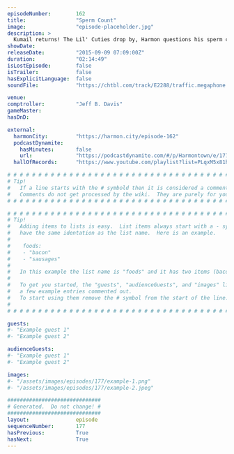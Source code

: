 ```yaml
---
episodeNumber:        162
title:                "Sperm Count"
image:                "episode-placeholder.jpg"
description: >
  Kumail returns! The Lil' Cuties drop by, Harmon questions his sperm count and MORE!
showDate:             
releaseDate:          "2015-09-09 07:09:00Z"
duration:             "02:14:49"
isLostEpisode:        false
isTrailer:            false
hasExplicitLanguage:  false
soundFile:            "https://chtbl.com/track/E2288/traffic.megaphone.fm/STA9623823308.mp3?updated=1561404935"

venue:                
comptroller:          "Jeff B. Davis"
gameMaster:           
hasDnD:               

external:
  harmonCity:         "https://harmon.city/episode-162"
  podcastDynamite:
    hasMinutes:       false
    url:              "https://podcastdynamite.com/#/p/Harmontown/e/177/162"
  hallOfRecords:      "https://www.youtube.com/playlist?list=PLqxM5x81hNOaGSlac6vdWsDUTZbJfp3-E"

# # # # # # # # # # # # # # # # # # # # # # # # # # # # # # # # # # # # # # # # # # # # #
# Tip!
#   If a line starts with the # symbold then it is considered a comment.
#   Comments do not get processed by the wiki.  They are purely for your information.
# # # # # # # # # # # # # # # # # # # # # # # # # # # # # # # # # # # # # # # # # # # # #

# # # # # # # # # # # # # # # # # # # # # # # # # # # # # # # # # # # # # # # # # # # # #
# Tip!
#   Adding items to lists is easy.  List items always start with a - symbol and have
#   have the same identation as the list name.  Here is an example.
#
#    foods:
#    - "bacon"
#    - "sausages"
#
#   In this example the list name is "foods" and it has two items (bacon, and sausages).
#
#   To get you started, the "guests", "audienceGuests", and "images" lists below have
#   a few example entries commented out.
#   To start using them remove the # symbol from the start of the line.
#
# # # # # # # # # # # # # # # # # # # # # # # # # # # # # # # # # # # # # # # # # # # # #

guests:
#- "Example guest 1"
#- "Example guest 2"

audienceGuests:
#- "Example guest 1"
#- "Example guest 2"

images:
#- "/assets/images/episodes/177/example-1.png"
#- "/assets/images/episodes/177/example-2.jpeg"

##############################
# Generated.  Do not change! #
##############################
layout:               episode
sequenceNumber:       177
hasPrevious:          True
hasNext:              True
---
```


<!-- The episode description will be rendered here -->

<!-- Add your content BELOW here -->
<!-- vvvvvvvvvvvvvvvvvvvvvvvvvvv -->




<!-- ^^^^^^^^^^^^^^^^^^^^^^^^^^^ -->
<!-- Add your content ABOVE here -->

<!-- The episode gallery will be rendered here -->